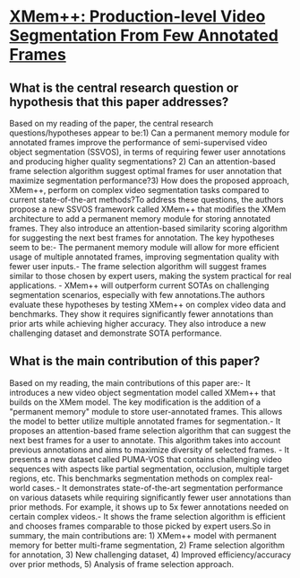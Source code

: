 # [XMem++: Production-level Video Segmentation From Few Annotated Frames](https://arxiv.org/abs/2307.15958)

## What is the central research question or hypothesis that this paper addresses?

Based on my reading of the paper, the central research questions/hypotheses appear to be:1) Can a permanent memory module for annotated frames improve the performance of semi-supervised video object segmentation (SSVOS), in terms of requiring fewer user annotations and producing higher quality segmentations? 2) Can an attention-based frame selection algorithm suggest optimal frames for user annotation that maximize segmentation performance?3) How does the proposed approach, XMem++, perform on complex video segmentation tasks compared to current state-of-the-art methods?To address these questions, the authors propose a new SSVOS framework called XMem++ that modifies the XMem architecture to add a permanent memory module for storing annotated frames. They also introduce an attention-based similarity scoring algorithm for suggesting the next best frames for annotation. The key hypotheses seem to be:- The permanent memory module will allow for more efficient usage of multiple annotated frames, improving segmentation quality with fewer user inputs.- The frame selection algorithm will suggest frames similar to those chosen by expert users, making the system practical for real applications. - XMem++ will outperform current SOTAs on challenging segmentation scenarios, especially with few annotations.The authors evaluate these hypotheses by testing XMem++ on complex video data and benchmarks. They show it requires significantly fewer annotations than prior arts while achieving higher accuracy. They also introduce a new challenging dataset and demonstrate SOTA performance.


## What is the main contribution of this paper?

Based on my reading, the main contributions of this paper are:- It introduces a new video object segmentation model called XMem++ that builds on the XMem model. The key modification is the addition of a "permanent memory" module to store user-annotated frames. This allows the model to better utilize multiple annotated frames for segmentation.- It proposes an attention-based frame selection algorithm that can suggest the next best frames for a user to annotate. This algorithm takes into account previous annotations and aims to maximize diversity of selected frames. - It presents a new dataset called PUMA-VOS that contains challenging video sequences with aspects like partial segmentation, occlusion, multiple target regions, etc. This benchmarks segmentation methods on complex real-world cases.- It demonstrates state-of-the-art segmentation performance on various datasets while requiring significantly fewer user annotations than prior methods. For example, it shows up to 5x fewer annotations needed on certain complex videos.- It shows the frame selection algorithm is efficient and chooses frames comparable to those picked by expert users.So in summary, the main contributions are: 1) XMem++ model with permanent memory for better multi-frame segmentation, 2) Frame selection algorithm for annotation, 3) New challenging dataset, 4) Improved efficiency/accuracy over prior methods, 5) Analysis of frame selection approach.
